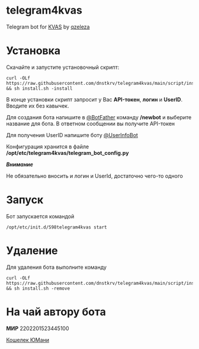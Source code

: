 # telegram4kvas
Telegram bot for [KVAS](https://github.com/qzeleza/kvas) by [qzeleza](https://github.com/qzeleza)

# Установка
Скачайте и запустите установочный скрипт:
```
curl -OLf https://raw.githubusercontent.com/dnstkrv/telegram4kvas/main/script/install.sh && sh install.sh -install
```
В конце установки скрипт запросит у Вас **API-токен**, **логин** и **UserID**. Вводите их без кавычек.

Для создания бота напишите в [@BotFather](https://t.me/BotFather) команду **/newbot** и выберите название для бота. В ответном сообщении вы получите API-токен

Для получения UserID напишите боту [@UserInfoBot](https://t.me/userinfobot)

Конфигурация хранится в файле **/opt/etc/telegram4kvas/telegram_bot_config.py**

***Внимание***

Не обязательно вносить и логин и UserId, достаточно чего-то одного


# Запуск
Бот запускается командой 
```
/opt/etc/init.d/S98telegram4kvas start
```
# Удаление
Для удаления бота выполните команду
```
curl -OLf https://raw.githubusercontent.com/dnstkrv/telegram4kvas/main/script/install.sh && sh install.sh -remove
```
# На чай автору бота

**МИР** 2202201523445100

[Кошелек ЮМани](https://yoomoney.ru/to/410013576101136) 

